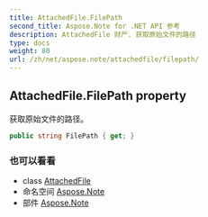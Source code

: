 ```yaml
---
title: AttachedFile.FilePath
second_title: Aspose.Note for .NET API 参考
description: AttachedFile 财产. 获取原始文件的路径
type: docs
weight: 80
url: /zh/net/aspose.note/attachedfile/filepath/
---
```

## AttachedFile.FilePath property

获取原始文件的路径。

```csharp
public string FilePath { get; }
```

### 也可以看看

* class [AttachedFile](../)
* 命名空间 [Aspose.Note](../../attachedfile/)
* 部件 [Aspose.Note](../../../)


